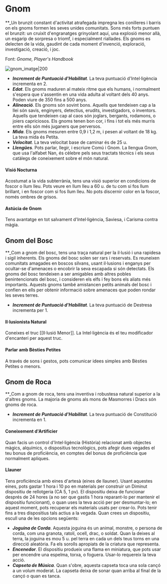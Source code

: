 # Gnom

**_Un brunzit constant d'activitat atrafegada impregna les conilleres i barris on els gnoms formen les seves unides comunitats. Sons més forts puntuen el brunzit: un cruixit d'engranatges grinyolant aquí, una explosió menor allà, un esgarip de sorpresa o triomf, i especialment riallades. Els gnoms es delecten de la vida, gaudint de cada moment d'invenció, exploració, investigació, creació, i joc.

Font: *Gnome, Player's Handbook*

![gnom_imatge|200](https://www.dndbeyond.com/avatars/thumbnails/6/334/420/618/636272671553055253.png)

- ***Increment de Puntuació d'Habilitat***. La teva puntuació d'Intel·ligència incrementa en 2.
- ***Edat***. Els gnoms maduren al mateix ritme que els humans, i normalment s'espera que s'assentin en una vida adulta al voltant dels 40 anys. Poden viure de 350 fins a 500 anys.
- ***Alineació***. Els gnoms són sovint bons. Aquells que tendeixen cap a la llei són savis, enginyers, detectius, erudits, investigadors, o inventors. Aquells que tendeixen cap al caos són joglars, bergants, rodamons, o joiers capriciosos. Els gnoms tenen bon cor, i fins i tot els més murris entre ells són més juganers que perversos.
- ***Mida***. Els gnoms mesuren entre 0,9 i 1,2 m, i pesen al voltant de 18 kg. La teva mida és Petita.
- ***Velocitat***. La teva velocitat base de caminar és de 25 u.
- ***Llengües***. Pots parlar, llegir, i escriure Comú i Gnom. La llengua Gnom, que usa l'alfabet Nan, és cèlebre pels seus tractats tècnics i els seus catàlegs de coneixement sobre el món natural.

#### Visió Nocturna
Acostumat a la vida subterrània, tens una visió superior en condicions de foscor o llum lleu. Pots veure en llum lleu a 60 u. de tu com si fos llum brillant, i en foscor com si fos llum lleu. No pots discernir color en la foscor, només ombres de grisos.
#### Astúcia de Gnom
Tens avantatge en tot salvament d'Intel·ligència, Saviesa, i Carisma contra màgia.

## Gnom del Bosc

**_Com a gnom del bosc, tens una traça natural per la il·lusió i una rapidesa i sigil inherents. Els gnoms del bosc solen ser rars i reservats. Es reuneixen comunitats amagades en boscos silvans, usant il·lusions i enganys per ocultar-se d'amenaces o encobrir la seva escapada si són detectats. Els gnoms del bosc tendeixen a ser amigables amb altres pobles benintencionats del bosc, i consideren els elfs i fey bons els aliats més importants. Aquests gnoms també amistancen petits animals del bosc i confien en ells per obtenir informació sobre amenaces que poden rondar les seves terres.

- ***Increment de Puntuació d'Habilitat***. La teva puntuació de Destresa incrementa per 1.
#### Il·lusionista Natural
Coneixes el truc [[Il·lusió Menor]]. La Intel·ligència és el teu modificador d'encanteri per aquest truc.
#### Parlar amb Bèsties Petites
A través de sons i gestos, pots comunicar idees simples amb Bèsties Petites o menors.

## Gnom de Roca

**_Com a gnom de roca, tens una inventiva i robustesa natural superior a la d'altres gnoms. La majoria de gnoms als mons de Masmorres i Dracs són gnoms de roca.

- ***Increment de Puntuació d'Habilitat***. La teva puntuació de Constitució incrementa en 1.
#### Coneixement d'Artificier
Quan facis un control d'Intel·ligència (Història) relacionat amb objectes màgics, alquímics, o dispositius tecnològics, pots afegir dues vegades el teu bonus de proficiència, en comptes del bonus de proficiència que normalment apliques.
#### Llauner
Tens proficiència amb eines d'artesà (eines de llauner). Usant aquestes eines, pots gastar 1 hora i 10 po en materials per construir un Diminut dispositiu de rellotgeria (CA 5, 1 pv). El dispositiu deixa de funcionar després de 24 hores (a no ser que gastis 1 hora reparant-lo per mantenir el dispositiu funcionant), o quan uses la teva acció per per desmuntar-lo; en aquest moment, pots recuperar els materials usats per crear-lo. Pots tenir fins a tres dispositius tals actius a la vegada.
Quan crees un dispositiu, escull una de les opcions següents:

- ***Joguina de Corda***. Aquesta joguina és un animal, monstre, o persona de corda, com una granota, ratolí, ocell, drac, o soldat. Quan la deixes al terra, la joguina es mou 5 u. pel terra en cada un dels teus torns en una direcció aleatòria. Fa els sorolls apropiats de la criatura que representa.
- ***Encenedor***. El dispositiu produeix una flama en miniatura, que pots usar per encendre una espelma, torxa, o foguera. Usar-lo requereix la teva acció.
- ***Capseta de Música***. Quan s'obre, aquesta capseta toca una sola cançó a un volum moderat. La capseta deixa de sonar quan arriba al final de la cançó o quan es tanca.